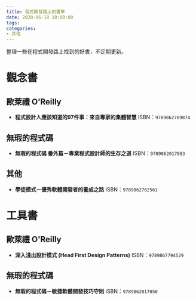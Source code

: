 ```yaml
---
title: 程式開發路上的書單
date: 2020-06-18 10:00:00
tags:
categories:
- 其他
---
```

整理一些在程式開發路上找到的好書，不定期更新。
<!--more-->

# 觀念書
## 歐萊禮 O'Reilly
- **程式設計人應該知道的97件事：來自專家的集體智慧**
ISBN：`9789862769874`

## 無瑕的程式碼
- **無瑕的程式碼 番外篇－專業程式設計師的生存之道**
ISBN：`9789862017883`

## 其他
- **學徒模式－優秀軟體開發者的養成之路**
ISBN：`9789862762561`

# 工具書
## 歐萊禮 O'Reilly
- **深入淺出設計模式 (Head First Design Patterns)**
ISBN：`9789867794529`

## 無瑕的程式碼
- **無瑕的程式碼－敏捷軟體開發技巧守則**
ISBN：`9789862017050`